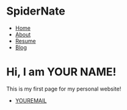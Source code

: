 # SpiderNate
<!DOCTYPE html>
<html>
 <head>
   <title>YOUR NAME Portfolio</title>
 </head>
 <body>
   <nav>
     <ul>
       <li><a href=”/”>Home</a></li>
       <li><a href=”/about”>About</a></li>
       <li><a href=”/resume”>Resume</a></li>
       <li><a href=”/blog”>Blog</a></li>
     </ul>
   </nav>
   <div class=”container”>
     <div class=”blurb”>
       <h1>Hi, I am YOUR NAME!</h1>
       <p>This is my first page for my personal website!</a></p>
     </div>
   </div>
   <footer>
   <ul>
     <li><a href=”mailto:YOUREMAIL”>YOUREMAIL</a></li>
   </ul>
   </footer>
 </body>
</html>
